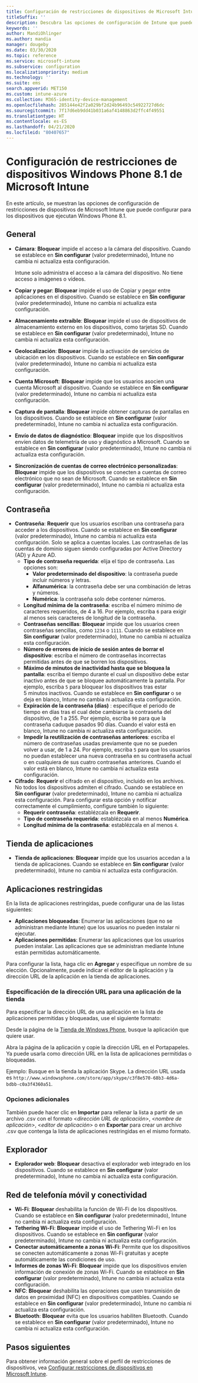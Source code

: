 ```yaml
---
title: Configuración de restricciones de dispositivos de Microsoft Intune para Windows Phone 8.1
titleSuffix: ''
description: Descubra las opciones de configuración de Intune que puede usar para controlar la funcionalidad y la configuración de los dispositivos que ejecutan Windows Phone 8.1.
keywords: ''
author: MandiOhlinger
ms.author: mandia
manager: dougeby
ms.date: 03/30/2020
ms.topic: reference
ms.service: microsoft-intune
ms.subservice: configuration
ms.localizationpriority: medium
ms.technology: ''
ms.suite: ems
search.appverid: MET150
ms.custom: intune-azure
ms.collection: M365-identity-device-management
ms.openlocfilehash: 285144e42f2a029bf2d24b96493c54922727d6dc
ms.sourcegitcommit: 7f17d6eb9dd41b031a6af4148863d2ffc4f49551
ms.translationtype: HT
ms.contentlocale: es-ES
ms.lasthandoff: 04/21/2020
ms.locfileid: "80407657"
---
```

# <a name="microsoft-intune-windows-phone-81-device-restriction-settings"></a>Configuración de restricciones de dispositivos Windows Phone 8.1 de Microsoft Intune

En este artículo, se muestran las opciones de configuración de restricciones de dispositivos de Microsoft Intune que puede configurar para los dispositivos que ejecutan Windows Phone 8.1.

## <a name="general"></a>General

- **Cámara**: **Bloquear** impide el acceso a la cámara del dispositivo. Cuando se establece en **Sin configurar** (valor predeterminado), Intune no cambia ni actualiza esta configuración.

  Intune solo administra el acceso a la cámara del dispositivo. No tiene acceso a imágenes o vídeos.

- **Copiar y pegar**: **Bloquear** impide el uso de Copiar y pegar entre aplicaciones en el dispositivo. Cuando se establece en **Sin configurar** (valor predeterminado), Intune no cambia ni actualiza esta configuración.
- **Almacenamiento extraíble**: **Bloquear** impide el uso de dispositivos de almacenamiento externo en los dispositivos, como tarjetas SD. Cuando se establece en **Sin configurar** (valor predeterminado), Intune no cambia ni actualiza esta configuración.
- **Geolocalización**: **Bloquear** impide la activación de servicios de ubicación en los dispositivos. Cuando se establece en **Sin configurar** (valor predeterminado), Intune no cambia ni actualiza esta configuración.
- **Cuenta Microsoft**: **Bloquear** impide que los usuarios asocien una cuenta Microsoft al dispositivo. Cuando se establece en **Sin configurar** (valor predeterminado), Intune no cambia ni actualiza esta configuración.
- **Captura de pantalla**: **Bloquear** impide obtener capturas de pantallas en los dispositivos. Cuando se establece en **Sin configurar** (valor predeterminado), Intune no cambia ni actualiza esta configuración.
- **Envío de datos de diagnóstico**: **Bloquear** impide que los dispositivos envíen datos de telemetría de uso y diagnóstico a Microsoft. Cuando se establece en **Sin configurar** (valor predeterminado), Intune no cambia ni actualiza esta configuración.
- **Sincronización de cuentas de correo electrónico personalizadas**: **Bloquear** impide que los dispositivos se conecten a cuentas de correo electrónico que no sean de Microsoft. Cuando se establece en **Sin configurar** (valor predeterminado), Intune no cambia ni actualiza esta configuración.

## <a name="password"></a>Contraseña

- **Contraseña**: **Requerir** que los usuarios escriban una contraseña para acceder a los dispositivos. Cuando se establece en **Sin configurar** (valor predeterminado), Intune no cambia ni actualiza esta configuración. Solo se aplica a cuentas locales. Las contraseñas de las cuentas de dominio siguen siendo configuradas por Active Directory (AD) y Azure AD.
  - **Tipo de contraseña requerida**: elija el tipo de contraseña. Las opciones son:
    - **Valor predeterminado del dispositivo**: la contraseña puede incluir números y letras.
    - **Alfanumérica**: la contraseña debe ser una combinación de letras y números.
    - **Numérica**: la contraseña solo debe contener números.
  - **Longitud mínima de la contraseña**: escriba el número mínimo de caracteres requeridos, de 4 a 16. Por ejemplo, escriba `6` para exigir al menos seis caracteres de longitud de la contraseña.
  - **Contraseñas sencillas**: **Bloquear** impide que los usuarios creen contraseñas sencillas, como `1234` o `1111`. Cuando se establece en **Sin configurar** (valor predeterminado), Intune no cambia ni actualiza esta configuración.
  - **Número de errores de inicio de sesión antes de borrar el dispositivo**: escriba el número de contraseñas incorrectas permitidas antes de que se borren los dispositivos.
  - **Máximo de minutos de inactividad hasta que se bloquea la pantalla**: escriba el tiempo durante el cual un dispositivo debe estar inactivo antes de que se bloquee automáticamente la pantalla. Por ejemplo, escriba `5` para bloquear los dispositivos tras estar 5 minutos inactivos. Cuando se establece en **Sin configurar** o se deja en blanco, Intune no cambia ni actualiza esta configuración.
  - **Expiración de la contraseña (días)** : especifique el periodo de tiempo en días tras el cual debe cambiarse la contraseña del dispositivo, de 1 a 255. Por ejemplo, escriba `90` para que la contraseña caduque pasados 90 días. Cuando el valor está en blanco, Intune no cambia ni actualiza esta configuración.
  - **Impedir la reutilización de contraseñas anteriores**: escriba el número de contraseñas usadas previamente que no se pueden volver a usar, de 1 a 24. Por ejemplo, escriba `5` para que los usuarios no puedan establecer una nueva contraseña en su contraseña actual o en cualquiera de sus cuatro contraseñas anteriores. Cuando el valor está en blanco, Intune no cambia ni actualiza esta configuración.
- **Cifrado**: **Requerir** el cifrado en el dispositivo, incluido en los archivos. No todos los dispositivos admiten el cifrado. Cuando se establece en **Sin configurar** (valor predeterminado), Intune no cambia ni actualiza esta configuración. Para configurar esta opción y notificar correctamente el cumplimiento, configure también lo siguiente:
  - **Requerir contraseña**: establézcala en **Requerir**.
  - **Tipo de contraseña requerida**: establézcala en al menos **Numérica**.
  - **Longitud mínima de la contraseña**: establézcala en al menos `4`.

## <a name="app-store"></a>Tienda de aplicaciones

- **Tienda de aplicaciones**: **Bloquear** impide que los usuarios accedan a la tienda de aplicaciones. Cuando se establece en **Sin configurar** (valor predeterminado), Intune no cambia ni actualiza esta configuración.

## <a name="restricted-apps"></a>Aplicaciones restringidas

En la lista de aplicaciones restringidas, puede configurar una de las listas siguientes:

- **Aplicaciones bloqueadas**: Enumerar las aplicaciones (que no se administran mediante Intune) que los usuarios no pueden instalar ni ejecutar.
- **Aplicaciones permitidas**: Enumerar las aplicaciones que los usuarios pueden instalar. Las aplicaciones que se administran mediante Intune están permitidas automáticamente.

Para configurar la lista, haga clic en **Agregar** y especifique un nombre de su elección. Opcionalmente, puede indicar el editor de la aplicación y la dirección URL de la aplicación en la tienda de aplicaciones.

### <a name="how-to-specify-the-url-to-an-app-in-the-store"></a>Especificación de la dirección URL para una aplicación de la tienda

Para especificar la dirección URL de una aplicación en la lista de aplicaciones permitidas y bloqueadas, use el siguiente formato:

Desde la página de la [Tienda de Windows Phone](https://www.microsoft.com/store/apps/windows-phone), busque la aplicación que quiere usar.

Abra la página de la aplicación y copie la dirección URL en el Portapapeles. Ya puede usarla como dirección URL en la lista de aplicaciones permitidas o bloqueadas.

Ejemplo: Busque en la tienda la aplicación Skype. La dirección URL usada es `http://www.windowsphone.com/store/app/skype/c3f8e570-68b3-4d6a-bdbb-c0a3f4360a51`.

### <a name="additional-options"></a>Opciones adicionales

También puede hacer clic en **Importar** para rellenar la lista a partir de un archivo .csv con el formato <*dirección URL de aplicación*>, <*nombre de aplicación*>, <*editor de aplicación*> o en **Exportar** para crear un archivo .csv que contenga la lista de aplicaciones restringidas en el mismo formato.

## <a name="browser"></a>Explorador

- **Explorador web**: **Bloquear** desactiva el explorador web integrado en los dispositivos. Cuando se establece en **Sin configurar** (valor predeterminado), Intune no cambia ni actualiza esta configuración.

## <a name="cellular-and-connectivity"></a>Red de telefonía móvil y conectividad

- **Wi-Fi**: **Bloquear** deshabilita la función de Wi-Fi de los dispositivos. Cuando se establece en **Sin configurar** (valor predeterminado), Intune no cambia ni actualiza esta configuración.
- **Tethering Wi-Fi**: **Bloquear** impide el uso de Tethering Wi-Fi en los dispositivos. Cuando se establece en **Sin configurar** (valor predeterminado), Intune no cambia ni actualiza esta configuración.
- **Conectar automáticamente a zonas Wi-Fi**: Permite que los dispositivos se conecten automáticamente a zonas Wi-Fi gratuitas y acepte automáticamente las condiciones de uso.
- **Informes de zonas Wi-Fi**: **Bloquear** impide que los dispositivos envíen información de conexión de zonas Wi-Fi. Cuando se establece en **Sin configurar** (valor predeterminado), Intune no cambia ni actualiza esta configuración.
- **NFC**: **Bloquear** deshabilita las operaciones que usen transmisión de datos en proximidad (NFC) en dispositivos compatibles. Cuando se establece en **Sin configurar** (valor predeterminado), Intune no cambia ni actualiza esta configuración.
- **Bluetooth**: **Bloquear** evita que los usuarios habiliten Bluetooth. Cuando se establece en **Sin configurar** (valor predeterminado), Intune no cambia ni actualiza esta configuración.

## <a name="next-steps"></a>Pasos siguientes

Para obtener información general sobre el perfil de restricciones de dispositivos, vea [Configurar restricciones de dispositivos en Microsoft Intune](device-restrictions-configure.md).
